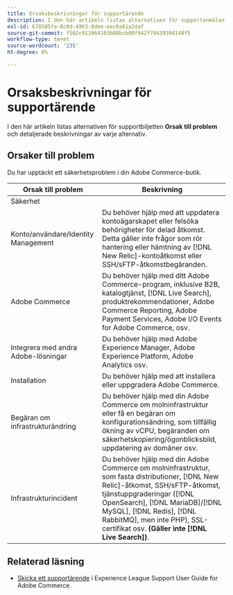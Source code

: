 ```yaml
---
title: Orsaksbeskrivningar för supportärende
description: I den här artikeln listas alternativen för supportanmälan **Orsak till problem** och detaljerade beskrivningar av varje alternativ.
exl-id: 678505fe-8c8d-4963-8dee-eec0a61a2daf
source-git-commit: f502c913964103b88bcb00f942f70439394148f5
workflow-type: tm+mt
source-wordcount: '235'
ht-degree: 0%

---
```


# Orsaksbeskrivningar för supportärende

I den här artikeln listas alternativen för supportbiljetten **Orsak till problem** och detaljerade beskrivningar av varje alternativ.

## Orsaker till problem

<table class="tg">
<thead>
  <tr>
    <th><span style="font-weight:bold;font-style:normal">Orsak till problem</span></th>
    <th><span style="font-weight:700;font-style:normal">Beskrivning</span></th>
  </tr>
</thead>
<tbody>
  <tr>
    <td>Säkerhet</td>
    Du har upptäckt ett säkerhetsproblem i din Adobe Commerce-butik.</td>
  </tr>
  <tr>
    <td>Konto/användare/Identity Management</td>
    <td>Du behöver hjälp med att uppdatera kontoägarskapet eller felsöka behörigheter för delad åtkomst. Detta gäller inte frågor som rör hantering eller hämtning av [!DNL New Relic]-kontoåtkomst eller SSH/sFTP-åtkomstbegäranden.</td>
  </tr>
  <tr>
    <td>Adobe Commerce</td>
    <td>Du behöver hjälp med ditt Adobe Commerce-program, inklusive B2B, katalogtjänst, [!DNL Live Search], produktrekommendationer, Adobe Commerce Reporting, Adobe Payment Services, Adobe I/O Events for Adobe Commerce, osv.</td>
  </tr>
  <tr>
    <td>Integrera med andra Adobe-lösningar</td>
    <td>Du behöver hjälp med Adobe Experience Manager, Adobe Experience Platform, Adobe Analytics osv.</td>
  </tr>
  <tr>
    <td>Installation</td>
    <td>Du behöver hjälp med att installera eller uppgradera Adobe Commerce.</td>
  </tr>
  <tr>
    <td>Begäran om infrastrukturändring</td>
    <td>Du behöver hjälp med din Adobe Commerce om molninfrastruktur eller få en begäran om konfigurationsändring, som tillfällig ökning av vCPU, begäranden om säkerhetskopiering/ögonblicksbild, uppdatering av domäner osv.</td>
  </tr>
  <tr>
    <td>Infrastrukturincident</td>
    <td>Du behöver hjälp med din Adobe Commerce om molninfrastruktur, som fasta distributioner, [!DNL New Relic]-åtkomst, SSH/sFTP-åtkomst, tjänstuppgraderingar ([!DNL OpenSearch], [!DNL MariaDB]/[!DNL MySQL], [!DNL Redis], [!DNL RabbitMQ], men inte PHP), SSL-certifikat osv.<strong> (Gäller inte [!DNL Live Search])</strong>.</td>
  </tr>  
</tbody>
</table>

## Relaterad läsning

* [Skicka ett supportärende](https://experienceleague.adobe.com/sv/docs/commerce-knowledge-base/kb/help-center-guide/magento-help-center-user-guide#support-case) i Experience League Support User Guide for Adobe Commerce.
